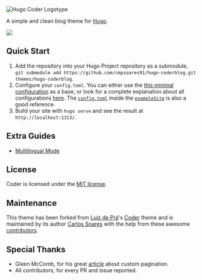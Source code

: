 ![Hugo Coder Logotype](https://github.com/cmpsoares91/hugo-coderblog/blob/master/images/logos/logotype-a.png)

A simple and clean blog theme for [Hugo](https://gohugo.io/).

![](https://github.com/cmpsoares91/hugo-coderblog/blob/master/images/screenshot.png)

## Quick Start

1. Add the repository into your Hugo Project repository as a submodule, `git submodule add https://github.com/cmpsoares91/hugo-coderblog.git themes/hugo-coderblog`.
2. Configure your `config.toml`. You can either use the [this minimal configuration](https://github.com/cmpsoares91/hugo-coderblog/wiki/Configurations#complete-example) as a base, or look for a complete explanation about all configurations [here](https://github.com/cmpsoares91/hugo-coderblog/wiki/Configurations). The [`config.toml`](https://github.com/cmpsoares91/hugo-coderblog/blob/master/exampleSite/config.toml) inside the [`exampleSite`](https://github.com/cmpsoares91/hugo-coderblog/tree/master/exampleSite) is also a good reference.
3. Build your site with `hugo serve` and see the result at `http://localhost:1313/`.

## Extra Guides

* [Multilingual Mode](https://github.com/cmpsoares91/hugo-coderblog/wiki/Multilingual-Mode)

## License

Coder is licensed under the [MIT license](https://github.com/cmpsoares91/hugo-coderblog/blob/master/LICENSE.md).

## Maintenance

This theme has been forked from [Luiz de Prá](https://github.com/luizdepra)'s [Coder](https://github.com/luizdepra/hugo-coder) theme and is maintained by its author [Carlos Soares](https://github.com/cmpsoares91) with the help from these awesome [contributors](CONTRIBUTORS.md).

## Special Thanks

- Gleen McComb, for his great [article](https://glennmccomb.com/articles/how-to-build-custom-hugo-pagination/) about custom pagination.
- All contributors, for every PR and Issue reported.
